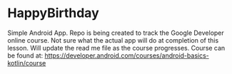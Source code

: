 # HappyBirthday
Simple Android App.
Repo is being created to track the Google Developer online course. 
Not sure what the actual app will do at completion of this lesson.
Will update the read me file as the course progresses.
Course can be found at:
https://developer.android.com/courses/android-basics-kotlin/course

